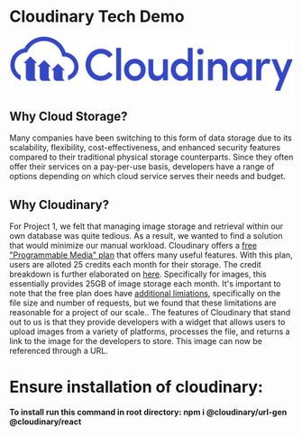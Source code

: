 # Cloudinary Tech Demo
![Cloudinary_Logo](/public/cloudinary-logo.png)

## Why Cloud Storage?
Many companies have been switching to this form of data storage due to its scalability, flexibility, cost-effectiveness, and enhanced security features compared to their traditional physical storage counterparts. Since they often offer their services on a pay-per-use basis, developers have a range of options depending on which cloud service serves their needs and budget.

## Why Cloudinary?
For Project 1, we felt that managing image storage and retrieval within our own database was quite tedious. As a result, we wanted to find a solution that would minimize our manual workload. 
Cloudinary offers a [free "Programmable Media" plan](https://cloudinary.com/pricing) that offers many useful features. With this plan, users are alloted 25 credits each month for their storage. The credit breakdown is further elaborated on [here](https://cloudinary.com/documentation/developer_onboarding_faq_credits). Specifically for images, this essentially provides 25GB of image storage each month. It's important to note that the free plan does have [additional limiations](https://cloudinary.com/pricing/compare-plans), specifically on the file size and number of requests, but we found that these limitations are reasonable for a project of our scale.. 
The features of Cloudinary that stand out to us is that they provide developers with a widget that allows users to upload images from a variety of platforms, processes the file, and returns a link to the image for the developers to store. This image can now be referenced through a URL.

# Ensure installation of cloudinary: 
 **To install run this command in root directory: npm i @cloudinary/url-gen @cloudinary/react** 
